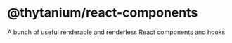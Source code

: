 # @thytanium/react-components

A bunch of useful renderable and renderless React components and hooks
